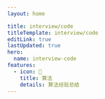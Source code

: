 ```yaml
---
layout: home

title: interview/code
titleTemplate: interview/code
editLink: true
lastUpdated: true
hero:
  name: interview-code
features:
  - icon: 🔨
    title: 算法
    details: 算法经验总结
---
```

